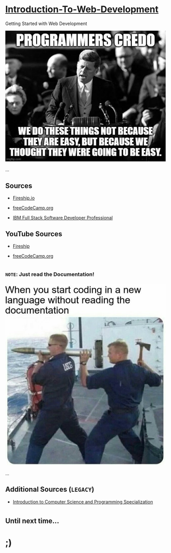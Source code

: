 # [Introduction-To-Web-Development](https://github.com/skywalkerSam/Introduction-To-Web-Development)

Getting Started with Web Development

![We do these things because...](./Resources/memes/weDoTheseThingsBecause_.jpg)

...


## Sources

- [Fireship.io](https://fireship.io/)

- [freeCodeCamp.org](https://www.freecodecamp.org/)

- [IBM Full Stack Software Developer Professional](https://www.coursera.org/professional-certificates/ibm-full-stack-cloud-developer)


## YouTube Sources

- [Fireship](https://www.youtube.com/fireship)

- [freeCodeCamp.org](https://www.youtube.com/freecodecamp)


#

### `NOTE`: Just read the Documentation!

![Just read the documentation](./Resources/memes/justReadTheDocumentation_.jpg)

...


## Additional Sources (`LEGACY`)

- [Introduction to Computer Science and Programming Specialization](https://www.coursera.org/specializations/introduction-computer-science-programming)


#



## Until next time...

# ;)
